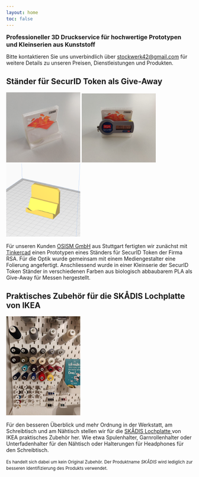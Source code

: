 ```yaml
---
layout: home
toc: false
---
```


<p><b style="font-size: 16px">Professioneller 3D Druckservice für hochwertige Prototypen und Kleinserien aus Kunststoff</b></p>

Bitte kontaktieren Sie uns unverbindlich über <a href="mailto:stockwerk42@gmail.com">stockwerk42@gmail.com</a>
für weitere Details zu unseren Preisen, Dienstleistungen und Produkten.

## Ständer für SecurID Token als Give-Away

<img src="/assets/samples/osism-rsa-stand-2.png" alt="RSA Stand" style="width:200px;"/>
<img src="/assets/samples/osism-rsa-stand-1.png" alt="RSA Stand" style="width:200px;"/>
<img src="/assets/samples/osism-rsa-stand-3.png" alt="RSA Stand" style="width:200px;"/>

Für unseren Kunden <a href="https://osism.tech">OSISM GmbH</a> aus Stuttgart fertigten wir zunächst mit
<a href="https://www.tinkercad.com">Tinkercad</a> einen Prototypen eines Ständers für SecurID Token der Firma RSA. Für die Optik
wurde gemeinsam mit einem Mediengestalter eine Folierung angefertigt. Anschliessend wurde
in einer Kleinserie der SecurID Token Ständer in verschiedenen Farben aus biologisch
abbaubarem PLA als Give-Away für Messen hergestellt.

## Praktisches Zubehör für die SKÅDIS Lochplatte von IKEA

<img src="/assets/samples/skadis-1.jpg" alt="SKÅDIS Board mit Nähzubehör" style="width:200px;"/>

Für den besseren Überblick und mehr Ordnung in der Werkstatt, am Schreibtisch und am Nähtisch stellen wir für die
<a href="https://www.ikea.com/de/de/p/skadis-lochplatte-weiss-00320803/">SKÅDIS Lochplatte </a>
von IKEA praktisches Zubehör her. Wie etwa Spulenhalter, Garnrollenhalter oder Unterfadenhalter für den Nähtisch oder
Halterungen für Headphones für den Schreibtisch.

<small>Es handelt sich dabei um kein Original Zubehör. Der Produktname <i>SKÅDIS</i> wird lediglich zur besseren Identifizierung
des Produkts verwendet.</small>
